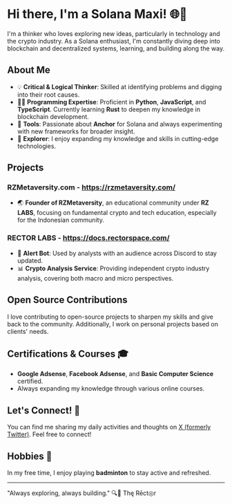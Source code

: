 # Hi there, I'm a Solana Maxi! 🌐🚀

I'm a thinker who loves exploring new ideas, particularly in technology and the crypto industry. As a Solana enthusiast, I'm constantly diving deep into blockchain and decentralized systems, learning, and building along the way.

## About Me

- 💡 **Critical & Logical Thinker**: Skilled at identifying problems and digging into their root causes.
- 👨‍💻 **Programming Expertise**: Proficient in **Python**, **JavaScript**, and **TypeScript**. Currently learning **Rust** to deepen my knowledge in blockchain development.
- 🔧 **Tools**: Passionate about **Anchor** for Solana and always experimenting with new frameworks for broader insight.
- 🧠 **Explorer**: I enjoy expanding my knowledge and skills in cutting-edge technologies.

## Projects

### RZMetaversity.com - https://rzmetaversity.com/
- 🌏 **Founder of RZMetaversity**, an educational community under **RZ LABS**, focusing on fundamental crypto and tech education, especially for the Indonesian community.

### RECTOR LABS - https://docs.rectorspace.com/
- 🤖 **Alert Bot**: Used by analysts with an audience across Discord to stay updated.
- 📊 **Crypto Analysis Service**: Providing independent crypto industry analysis, covering both macro and micro perspectives.

## Open Source Contributions

I love contributing to open-source projects to sharpen my skills and give back to the community. Additionally, I work on personal projects based on clients' needs.

## Certifications & Courses 🎓

- **Google Adsense**, **Facebook Adsense**, and **Basic Computer Science** certified.
- Always expanding my knowledge through various online courses.

## Let's Connect! 🤝

You can find me sharing my daily activities and thoughts on [X (formerly Twitter)](https://twitter.com/your-profile). Feel free to connect!

## Hobbies 🎾

In my free time, I enjoy playing **badminton** to stay active and refreshed.

---
"Always exploring, always building." 🔍🔨
Thę Rēct◎r
